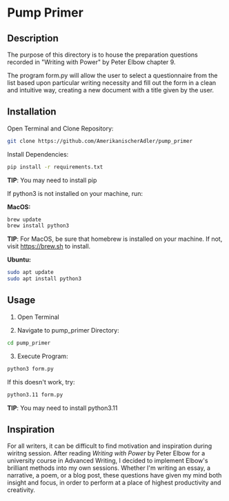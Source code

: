 # Pump Primer

## Description

The purpose of this directory is to house the preparation questions recorded in
"Writing with Power" by Peter Elbow chapter 9. 

The program form.py will allow the user to select a questionnaire from the list
based upon particular writing necessity and fill out the form in a clean and
intuitive way, creating a new document with a title given by the user. 

## Installation

Open Terminal and Clone Repository:

```bash
git clone https://github.com/AmerikanischerAdler/pump_primer
```

Install Dependencies:

```bash
pip install -r requirements.txt
```

**TIP**: You may need to install pip

If python3 is not installed on your machine, run:

**MacOS:**

```bash
brew update
brew install python3
```

**TIP**: For MacOS, be sure that homebrew is installed on your machine. If not, visit https://brew.sh to install.

**Ubuntu:**

```bash
sudo apt update
sudo apt install python3
```

## Usage

1) Open Terminal

2) Navigate to pump_primer Directory:

```bash
cd pump_primer
```

3) Execute Program:

```bash
python3 form.py
```

If this doesn't work, try:

```bash
python3.11 form.py
```

**TIP**: You may need to install python3.11

## Inspiration

For all writers, it can be difficult to find motivation and inspiration during
wiritng session. After reading *Writing with Power* by Peter Elbow for a
university course in Advanced Writing, I decided to implement Elbow's brilliant
methods into my own sessions. Whether I'm writing an essay, a narrative, a poem,
or a blog post, these questions have given my mind both insight and focus, in
order to perform at a place of highest productivity and creativity. 

